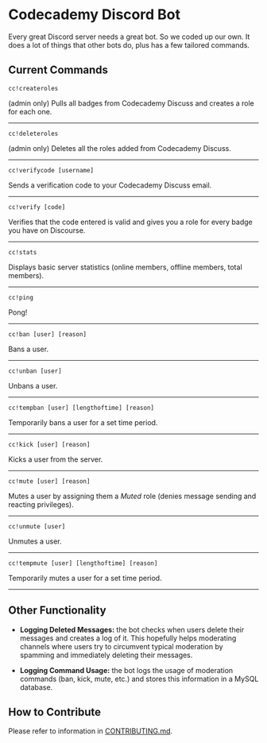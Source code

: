 # Codecademy Discord Bot

Every great Discord server needs a great bot. So we coded up our own. It does a lot of things that other bots do, plus has a few tailored commands.

## Current Commands

```
cc!createroles
```
(admin only) Pulls all badges from Codecademy Discuss and creates a role for each one.

---

```
cc!deleteroles
```
(admin only) Deletes all the roles added from Codecademy Discuss.

---

```
cc!verifycode [username]
```
Sends a verification code to your Codecademy Discuss email.

---

```
cc!verify [code]
```
Verifies that the code entered is valid and gives you a role for every badge you have on Discourse.

---

```
cc!stats
```
Displays basic server statistics (online members, offline members, total members).

---

```
cc!ping
```
Pong!

---

```
cc!ban [user] [reason]
```
Bans a user.

---

```
cc!unban [user]
```
Unbans a user.

---

```
cc!tempban [user] [lengthoftime] [reason]
```
Temporarily bans a user for a set time period.

---

```
cc!kick [user] [reason]
```
Kicks a user from the server.

---

```
cc!mute [user] [reason]
```
Mutes a user by assigning them a *Muted* role (denies message sending and reacting privileges).

---

```
cc!unmute [user]
```
Unmutes a user.

---

```
cc!tempmute [user] [lengthoftime] [reason]
```
Temporarily mutes a user for a set time period.

---

## Other Functionality

* **Logging Deleted Messages:** the bot checks when users delete their messages and creates a log of it. This hopefully helps moderating channels where users try to circumvent typical moderation by spamming and immediately deleting their messages.

* **Logging Command Usage:** the bot logs the usage of moderation commands (ban, kick, mute, etc.) and stores this information in a MySQL database.

## How to Contribute

Please refer to information in [CONTRIBUTING.md](CONTRIBUTING.md).
